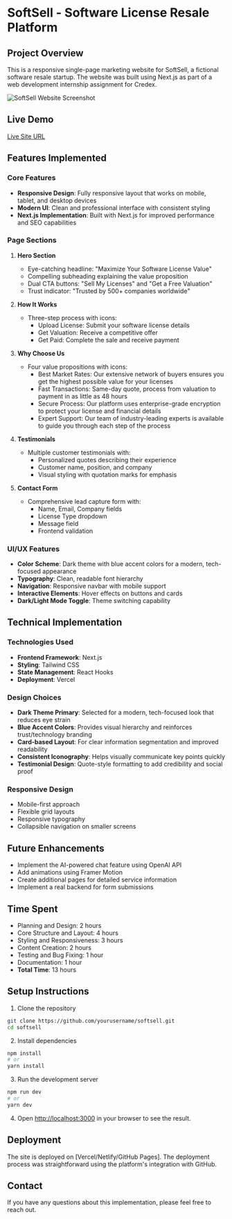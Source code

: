 # SoftSell - Software License Resale Platform

## Project Overview

This is a responsive single-page marketing website for SoftSell, a fictional software resale startup. The website was built using Next.js as part of a web development internship assignment for Credex.

![SoftSell Website Screenshot](https://via.placeholder.com/800x400)

## Live Demo

[Live Site URL](#) <!-- Add your deployed site URL when available -->

## Features Implemented

### Core Features

- **Responsive Design**: Fully responsive layout that works on mobile, tablet, and desktop devices
- **Modern UI**: Clean and professional interface with consistent styling
- **Next.js Implementation**: Built with Next.js for improved performance and SEO capabilities

### Page Sections

1. **Hero Section**
   - Eye-catching headline: "Maximize Your Software License Value"
   - Compelling subheading explaining the value proposition
   - Dual CTA buttons: "Sell My Licenses" and "Get a Free Valuation"
   - Trust indicator: "Trusted by 500+ companies worldwide"

2. **How It Works**
   - Three-step process with icons:
     - Upload License: Submit your software license details
     - Get Valuation: Receive a competitive offer
     - Get Paid: Complete the sale and receive payment

3. **Why Choose Us**
   - Four value propositions with icons:
     - Best Market Rates: Our extensive network of buyers ensures you get the highest possible value for your licenses
     - Fast Transactions: Same-day quote, process from valuation to payment in as little as 48 hours
     - Secure Process: Our platform uses enterprise-grade encryption to protect your license and financial details
     - Expert Support: Our team of industry-leading experts is available to guide you through each step of the process

4. **Testimonials**
   - Multiple customer testimonials with:
     - Personalized quotes describing their experience
     - Customer name, position, and company
     - Visual styling with quotation marks for emphasis

5. **Contact Form**
   - Comprehensive lead capture form with:
     - Name, Email, Company fields
     - License Type dropdown
     - Message field
     - Frontend validation

### UI/UX Features

- **Color Scheme**: Dark theme with blue accent colors for a modern, tech-focused appearance
- **Typography**: Clean, readable font hierarchy
- **Navigation**: Responsive navbar with mobile support
- **Interactive Elements**: Hover effects on buttons and cards
- **Dark/Light Mode Toggle**: Theme switching capability

## Technical Implementation

### Technologies Used

- **Frontend Framework**: Next.js
- **Styling**: Tailwind CSS
- **State Management**: React Hooks
- **Deployment**: Vercel

### Design Choices

- **Dark Theme Primary**: Selected for a modern, tech-focused look that reduces eye strain
- **Blue Accent Colors**: Provides visual hierarchy and reinforces trust/technology branding
- **Card-based Layout**: For clear information segmentation and improved readability
- **Consistent Iconography**: Helps visually communicate key points quickly
- **Testimonial Design**: Quote-style formatting to add credibility and social proof

### Responsive Design

- Mobile-first approach
- Flexible grid layouts
- Responsive typography
- Collapsible navigation on smaller screens

## Future Enhancements

- Implement the AI-powered chat feature using OpenAI API
- Add animations using Framer Motion
- Create additional pages for detailed service information
- Implement a real backend for form submissions

## Time Spent

- Planning and Design: 2 hours
- Core Structure and Layout: 4 hours
- Styling and Responsiveness: 3 hours
- Content Creation: 2 hours
- Testing and Bug Fixing: 1 hour
- Documentation: 1 hour
- **Total Time**: 13 hours

## Setup Instructions

1. Clone the repository

```bash
git clone https://github.com/yourusername/softsell.git
cd softsell
```

2. Install dependencies

```bash
npm install
# or
yarn install
```

3. Run the development server

```bash
npm run dev
# or
yarn dev
```

4. Open [http://localhost:3000](http://localhost:3000) in your browser to see the result.

## Deployment

The site is deployed on [Vercel/Netlify/GitHub Pages]. The deployment process was straightforward using the platform's integration with GitHub.

## Contact

If you have any questions about this implementation, please feel free to reach out.

<!-- Add your contact information if desired -->